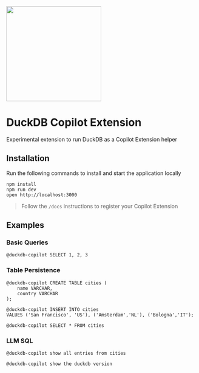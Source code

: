 <img src="https://github.com/user-attachments/assets/46a5c546-7e9b-42c7-87f4-bc8defe674e0" width=250 />

# DuckDB Copilot Extension

Experimental extension to run DuckDB as a Copilot Extension helper

## Installation

Run the following commands to install and start the application locally

```
npm install
npm run dev
open http://localhost:3000
```

> Follow the `/docs` instructions to register your Copilot Extension

## Examples
### Basic Queries
```
@duckdb-copilot SELECT 1, 2, 3
```

### Table Persistence
```
@duckdb-copilot CREATE TABLE cities (
    name VARCHAR,
    country VARCHAR
);
```

```
@duckdb-copilot INSERT INTO cities
VALUES ('San Francisco', 'US'), ('Amsterdam','NL'), ('Bologna','IT');
```

```
@duckdb-copilot SELECT * FROM cities
```

### LLM SQL
```
@duckdb-copilot show all entries from cities
```

```
@duckdb-copilot show the duckdb version
```

